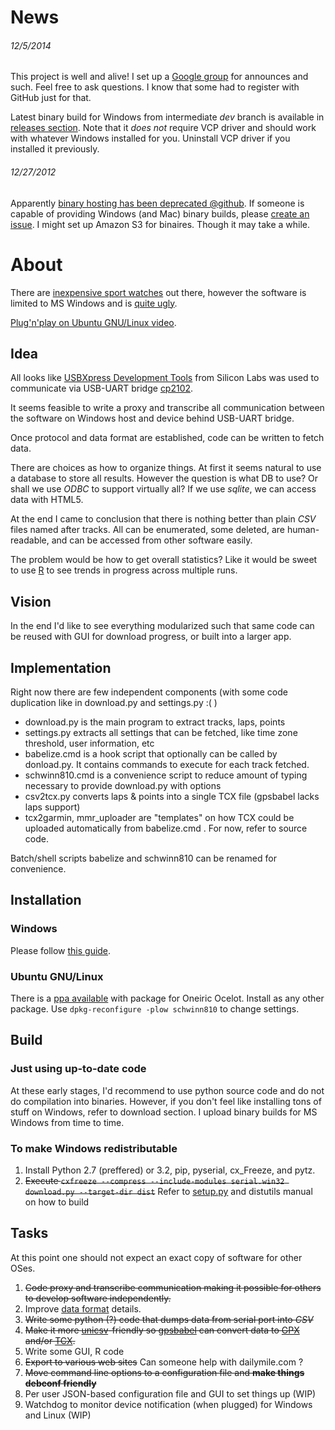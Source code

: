 # News

###### 12/5/2014
This project is well and alive! I set up a [Google group](https://groups.google.com/forum/#!forum/schwinn810-gps-watch) for announces and such. Feel free to ask questions. I know that some had to register with GitHub just for that.

Latest binary build for Windows from intermediate *dev* branch is available in [releases section](https://github.com/mlt/schwinn810/releases). Note that it _does not_ require VCP driver and should work with whatever Windows installed for you. Uninstall VCP driver if you installed it previously.

###### 12/27/2012
Apparently [binary hosting has been deprecated @github](https://github.com/blog/1302-goodbye-uploads).
If someone is capable of providing Windows (and Mac) binary builds,
please [create an issue](https://github.com/mlt/schwinn810/issues).
I might set up Amazon S3 for binaires. Though it may take a while.

# About #

There are [inexpensive sport watches](https://www.google.com/search?tbm=shop&q=schwinn+810+gps) out there, however the software is limited to MS Windows and is [quite ugly](http://www.amazon.com/Schwinn-Tracking-Heart-Rate-Monitor/product-reviews/B006JPBALS/).

[Plug'n'play on Ubuntu GNU/Linux video](https://vimeo.com/45802873).

## Idea ##

All looks like [USBXpress Development Tools](http://www.silabs.com/products/mcu/Pages/USBXpress.aspx)
from Silicon Labs was used to communicate via USB-UART bridge [cp2102](http://www.silabs.com/pages/DownloadDoc.aspx?FILEURL=Support%20Documents/TechnicalDocs/CP2102.pdf).

It seems feasible to write a proxy and transcribe all communication between the software on Windows host and device behind USB-UART bridge.

Once protocol and data format are established, code can be written to fetch data.

There are choices as how to organize things. At first it seems natural to use a database to store all results.
However the question is what DB to use? Or shall we use *ODBC* to support virtually all?
If we use *sqlite*, we can access data with HTML5.

At the end I came to conclusion that there is nothing better than plain *CSV* files named after tracks.
All can be enumerated, some deleted, are human-readable, and can be accessed from other software easily.

The problem would be how to get overall statistics?
Like it would be sweet to use [R](http://www.r-project.org/) to see trends in progress across multiple runs.

## Vision

In the end I'd like to see everything modularized such that
same code can be reused with GUI for download progress, or built into a larger app.

## Implementation

Right now there are few independent components (with some code duplication like in download.py and settings.py :( )

- download.py is the main program to extract tracks, laps, points
- settings.py extracts all settings that can be fetched, like time zone threshold, user information, etc
- babelize.cmd is a hook script that optionally can be called by donload.py.
  It contains commands to execute for each track fetched.
- schwinn810.cmd is a convenience script to reduce amount of typing necessary to provide download.py with options
- csv2tcx.py converts laps & points into a single TCX file (gpsbabel lacks laps support)
- tcx2garmin, mmr_uploader are "templates" on how TCX could be uploaded automatically from babelize.cmd . For now, refer to source code.

Batch/shell scripts babelize and schwinn810 can be renamed for convenience.

## Installation

### Windows

Please follow [this guide](https://github.com/mlt/schwinn810/wiki/Windows).

### Ubuntu GNU/Linux

There is a [ppa available](https://launchpad.net/~mtitov/+archive/schwinn810) with package for Oneiric Ocelot. Install as any other package. Use `dpkg-reconfigure -plow schwinn810` to change settings.

## Build

### Just using up-to-date code

At these early stages, I'd recommend to use python source code and do not do compilation into binaries.
However, if you don't feel like installing tons of stuff on Windows, refer to download section.
I upload binary builds for MS Windows from time to time.

### To make Windows redistributable

1. Install Python 2.7 (preffered) or 3.2, pip, pyserial, cx_Freeze, and pytz.
2. ~~Execute `cxfreeze --compress --include-modules serial.win32 download.py --target-dir dist`~~
   Refer to [setup.py](https://github.com/mlt/schwinn810/blob/master/src/setup.py) and distutils manual on how to build

## Tasks

At this point one should not expect an exact copy of software for other OSes.

1. <del> Code proxy and transcribe communication making it possible for others to develop software independently.</del>
2. Improve [data format](https://github.com/mlt/schwinn810/wiki/Data-Format) details.
3. <del>Write some python (?) code that dumps data from serial port into *CSV*</del>
4. ~~Make it more [unicsv](http://www.gpsbabel.org/htmldoc-development/fmt_unicsv.html)-friendly so [gpsbabel](http://www.gpsbabel.org) can convert data to [GPX](http://www.gpsbabel.org/htmldoc-development/fmt_gpx.html) and/or [TCX](http://www.gpsbabel.org/htmldoc-development/fmt_gtrnctr.html).~~
5. Write some GUI, R code
6. ~~Export to various web sites~~ Can someone help with dailymile.com ?
7. ~~Move command line options to a configuration file and **make things debconf friendly**~~
8. Per user JSON-based configuration file and GUI to set things up (WIP)
9. Watchdog to monitor device notification (when plugged) for Windows and Linux (WIP)
